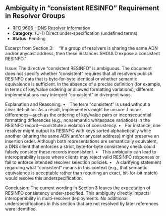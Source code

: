 ## Ambiguity in “consistent RESINFO” Requirement in Resolver Groups

- [RFC 9606 - DNS Resolver Information](https://www.rfc-editor.org/rfc/rfc9606)
- **Category**: (U-1) Direct under-specification (undefined terms)
- **Status**: Pending

Excerpt from Section 3:
 “If a group of resolvers is sharing the same ADN and/or anycast address, then these instances SHOULD expose a consistent RESINFO.”

Issue:
The directive “consistent RESINFO” is ambiguous. The document does not specify whether “consistent” requires that all resolvers publish RESINFO data that is byte‐for‐byte identical or whether semantic equivalence is sufficient. In the absence of a precise definition (for example, in terms of key/value ordering or allowed formatting variations), different implementations may interpret “consistent” in divergent ways.

Explanation and Reasoning:
• The term “consistent” is used without a clear definition. As a result, implementers might be unsure if minor differences—such as the ordering of key/value pairs or inconsequential formatting differences (e.g., nonsemantic whitespace variations) in the RESINFO record—constitute a violation of consistency.
• For instance, one resolver might output its RESINFO with keys sorted alphabetically while another (sharing the same ADN and/or anycast address) might preserve an insertion order. Although both representations are semantically equivalent, a DNS client that enforces a strict, byte‐for‐byte consistency check could falsely consider these records inconsistent.
• This ambiguity can lead to interoperability issues where clients may reject valid RESINFO responses or fail to enforce intended resolver selection policies.
• A clarifying statement regarding what “consistent” means in this context (e.g., that semantic equivalence is acceptable rather than requiring an exact, bit-for-bit match) would resolve this underspecification.

Conclusion:
The current wording in Section 3 leaves the expectation of RESINFO consistency under-specified. This ambiguity directly impacts interoperability in multi-resolver deployments. No additional underspecifications in this section that are not resolved by later references were identified.
